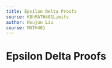 ```yaml
---
title: Epsilon Delta Proofs
source: KBhMATH401Limits
author: Houjun Liu
course: MATH401
---
```


# Epsilon Delta Proofs

